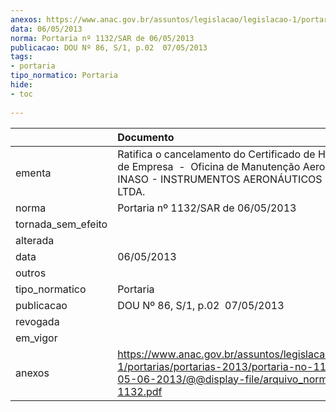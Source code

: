 ```yaml
---
anexos: https://www.anac.gov.br/assuntos/legislacao/legislacao-1/portarias/portarias-2013/portaria-no-1132-sar-de-05-06-2013/@@display-file/arquivo_norma/PA2013-1132.pdf
data: 06/05/2013
norma: Portaria nº 1132/SAR de 06/05/2013
publicacao: DOU Nº 86, S/1, p.02  07/05/2013
tags:
- portaria
tipo_normatico: Portaria
hide: 
- toc 
 
---
```


|                    | Documento                                                                                                                                                         |
|:-------------------|:------------------------------------------------------------------------------------------------------------------------------------------------------------------|
| ementa             | Ratifica o cancelamento do Certificado de Homologação de Empresa  -  Oficina de Manutenção Aeronáutica INASO - INSTRUMENTOS AERONÁUTICOS SOROCABA LTDA.           |
| norma              | Portaria nº 1132/SAR de 06/05/2013                                                                                                                                |
| tornada_sem_efeito |                                                                                                                                                                   |
| alterada           |                                                                                                                                                                   |
| data               | 06/05/2013                                                                                                                                                        |
| outros             |                                                                                                                                                                   |
| tipo_normatico     | Portaria                                                                                                                                                          |
| publicacao         | DOU Nº 86, S/1, p.02  07/05/2013                                                                                                                                  |
| revogada           |                                                                                                                                                                   |
| em_vigor           |                                                                                                                                                                   |
| anexos             | https://www.anac.gov.br/assuntos/legislacao/legislacao-1/portarias/portarias-2013/portaria-no-1132-sar-de-05-06-2013/@@display-file/arquivo_norma/PA2013-1132.pdf |